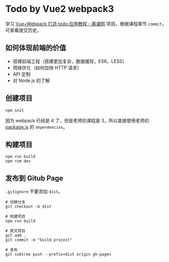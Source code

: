 # Todo by Vue2 webpack3

学习 [Vue+Webpack 打造 todo 应用教程 - 慕课网](https://www.imooc.com/video/16411) 项目。根据课程章节 `commit`，可查看提交历史。

## 如何体现前端的价值

- 搭建前端工程（搭建更加复杂，数据缓存，ES6，LESS）
- 网络优化（如何加快 HTTP 请求）
- API 定制
- 对 Node.js 的了解

## 创建项目

```
npm init
```

因为 webpack 已经是 4 了，但是老师的课程是 3，所以直接使用老师的 [package.js](https://github.com/Jokcy/vue-todo-tech/blob/master/webpack.config.js) 的 `dependencies`。

## 构建项目

```
npm run build
npm rum dev
```

## 发布到 Gitub Page

`.gitignore` 不要添加 `dist`。

```
# 切换分支
git checkout -b dist

# 构建项目
npm run build

# 提交项目
git add .
git commit -m "build project"

# 发布
git subtree push --prefix=dist origin gh-pages
``` 
